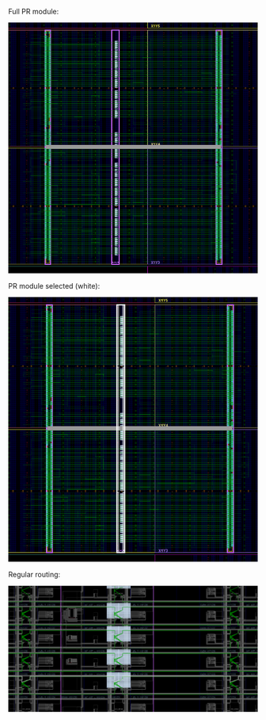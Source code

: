 

Full PR module:

![Full PR module](Screenshots/Full.png)

PR module selected (white):

![Full PR module](Screenshots/FullSelected.png)

Regular routing:

![Regular routing](Screenshots/RegularRouting.png)

